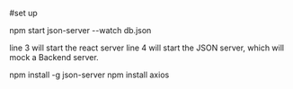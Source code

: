 #set up

npm start
json-server --watch db.json

line 3 will start the react server
line 4 will start the JSON server, which will mock a Backend server. 








npm install -g json-server
npm install axios